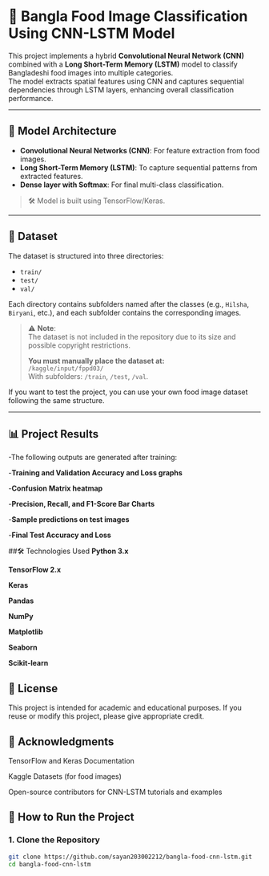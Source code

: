 # 📌 Bangla Food Image Classification Using CNN-LSTM Model

This project implements a hybrid **Convolutional Neural Network (CNN)** combined with a **Long Short-Term Memory (LSTM)** model to classify Bangladeshi food images into multiple categories.  
The model extracts spatial features using CNN and captures sequential dependencies through LSTM layers, enhancing overall classification performance.

---

## 🧠 Model Architecture

- **Convolutional Neural Networks (CNN)**: For feature extraction from food images.
- **Long Short-Term Memory (LSTM)**: To capture sequential patterns from extracted features.
- **Dense layer with Softmax**: For final multi-class classification.

> 🛠️ Model is built using TensorFlow/Keras.

---

## 📁 Dataset

The dataset is structured into three directories:
- `train/`
- `test/`
- `val/`

Each directory contains subfolders named after the classes (e.g., `Hilsha`, `Biryani`, etc.), and each subfolder contains the corresponding images.

> ⚠️ **Note**:  
> The dataset is not included in the repository due to its size and possible copyright restrictions.
> 
> **You must manually place the dataset at:**  
> `/kaggle/input/fppd03/`  
> With subfolders: `/train`, `/test`, `/val`.

If you want to test the project, you can use your own food image dataset following the same structure.

---
## 📊 Project Results
-The following outputs are generated after training:

-**Training and Validation Accuracy and Loss graphs**

-**Confusion Matrix heatmap**

-**Precision, Recall, and F1-Score Bar Charts**

-**Sample predictions on test images**

-**Final Test Accuracy and Loss**

##🛠️ Technologies Used
**Python 3.x**

**TensorFlow 2.x**

**Keras**

**Pandas**

**NumPy**

**Matplotlib**

**Seaborn**

**Scikit-learn**

## 📜 License
This project is intended for academic and educational purposes.
If you reuse or modify this project, please give appropriate credit.

## 🙏 Acknowledgments
TensorFlow and Keras Documentation

Kaggle Datasets (for food images)

Open-source contributors for CNN-LSTM tutorials and examples

## 🚀 How to Run the Project

### 1. Clone the Repository
```bash
git clone https://github.com/sayan203002212/bangla-food-cnn-lstm.git
cd bangla-food-cnn-lstm


